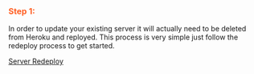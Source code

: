 ### <h3 style="color: #FF6025;">Step 1:</h3>
In order to update your existing server it will actually need to be deleted from Heroku and reployed.
This process is very simple just follow the redeploy process to get started.

[Server Redeploy](https://tonesto7.github.io/echo-speaks-docs/#/docs/support/redeployServer)
